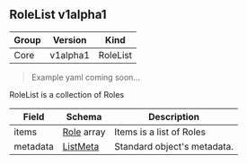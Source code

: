 ## RoleList v1alpha1

Group        | Version     | Kind
------------ | ---------- | -----------
Core | v1alpha1 | RoleList

> Example yaml coming soon...



RoleList is a collection of Roles



Field        | Schema     | Description
------------ | ---------- | -----------
items | [Role](#role-v1alpha1) array | Items is a list of Roles
metadata | [ListMeta](#listmeta-unversioned) | Standard object's metadata.

